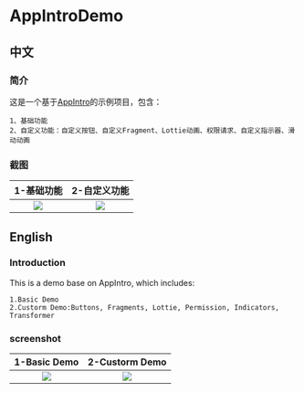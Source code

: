 # AppIntroDemo

## 中文

### 简介

这是一个基于[AppIntro](https://github.com/AppIntro/AppIntro)的示例项目，包含：

```
1、基础功能
2、自定义功能：自定义按钮、自定义Fragment、Lottie动画、权限请求、自定义指示器、滑动动画
```

### 截图

| 1-基础功能 | 2-自定义功能 |
| :--------: | :----------: |
|   ![][1]   |    ![][2]    |



## English

### Introduction

This is a demo base on AppIntro,  which includes:

```
1.Basic Demo
2.Custorm Demo:Buttons, Fragments, Lottie, Permission, Indicators, Transformer
```

### screenshot

| 1-Basic Demo | 2-Custorm Demo |
| :----------: | :------------: |
|    ![][1]    |     ![][2]     |



[1]:images/android-appintro-normal-1.gif
[2]:images/android-appintro-custom-2.gif

